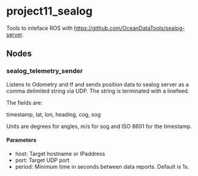 # project11_sealog

Tools to inteface ROS with <https://github.com/OceanDataTools/sealog-server>.

## Nodes

### sealog_telemetry_sender

Listens to Odometry and tf and sends position data to sealog server as a comma delimited string via UDP. The string is terminated with a linefeed.

The fields are:

timestamp, lat, lon, heading, cog, sog

Units are degrees for angles, m/s for sog and ISO 8601 for the timestamp.
  
#### Parameters

- host: Target hostname or IPaddress
- port: Target UDP port
- period: Minimum time in seconds between data reports. Default is 1s.
